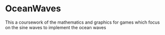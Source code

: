 # OceanWaves
This a coursework of the mathematics and graphics for games which focus on the sine waves to implement the ocean waves
